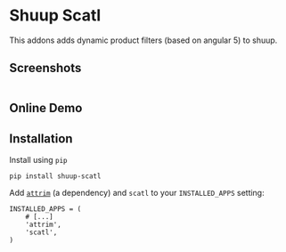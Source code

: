 # Shuup Scatl

This addons adds dynamic product filters (based on angular 5) to shuup.

## Screenshots

![]()

## Online Demo

[]()

## Installation

Install using `pip`
```
pip install shuup-scatl
```

Add [`attrim`][1] (a dependency) and `scatl` to your `INSTALLED_APPS` setting:
```
INSTALLED_APPS = (
    # [...]
    'attrim',
    'scatl',
)
```


[1]: https://gitlab.com/nilit/shuup-attrim
